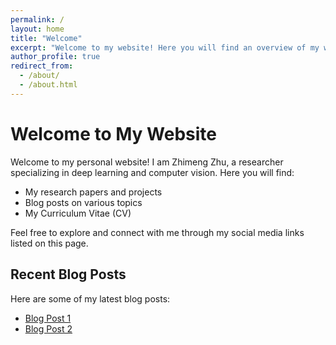 ```yaml
---
permalink: /
layout: home
title: "Welcome"
excerpt: "Welcome to my website! Here you will find an overview of my work, including my research, blog posts, and CV."
author_profile: true
redirect_from: 
  - /about/
  - /about.html
---
```

# Welcome to My Website

Welcome to my personal website! I am Zhimeng Zhu, a researcher specializing in deep learning and computer vision. Here you will find:
- My research papers and projects
- Blog posts on various topics
- My Curriculum Vitae (CV)

Feel free to explore and connect with me through my social media links listed on this page.

## Recent Blog Posts
Here are some of my latest blog posts:
- [Blog Post 1](#)
- [Blog Post 2](#)
